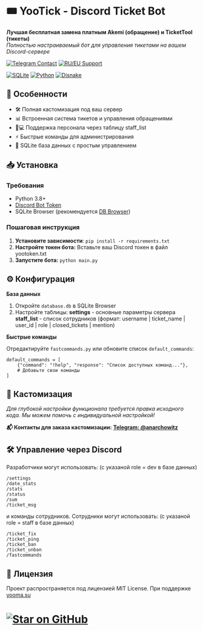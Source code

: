 # 🎟️ YooTick - Discord Ticket Bot

**Лучшая бесплатная замена платным Akemi (обращение) и TicketTool (тикеты)**  
*Полностью настраиваемый бот для управления тикетами на вашем Discord-сервере*

[![Telegram Contact](https://img.shields.io/badge/Contact-Telegram-blue?logo=telegram)](https://t.me/anarchowitz)
[![RU/EU Support](https://img.shields.io/badge/Support-RU%2FEU-orange)](https://yooma.su)

[![SQLite](https://img.shields.io/badge/SQLite-3.43%2B-003B57?logo=sqlite&logoColor=white)](https://sqlite.org)
[![Python](https://img.shields.io/badge/Python-3.8%2B-3776AB?logo=python&logoColor=white)](https://python.org)
[![Disnake](https://img.shields.io/badge/Disnake-2.9.0%2B-5865F2?logo=discord&logoColor=white)](https://docs.disnake.dev)


## 🌟 Особенности
- 🛠️ Полная кастомизация под ваш сервер
- 📊 Встроенная система тикетов и управления обращениями
- 👨💻 Поддержка персонала через таблицу staff_list
- ⚡ Быстрые команды для администрирования
- 📁 SQLite база данных с простым управлением

## 📥 Установка

### Требования
- Python 3.8+
- [Discord Bot Token](https://discord.com/developers/applications)
- SQLite Browser (рекомендуется [DB Browser](https://sqlitebrowser.org/))

### Пошаговая инструкция
1. **Установите зависимости**:
  ```pip install -r requirements.txt```
2. **Настройте токен бота:**
  Вставьте ваш Discord токен в файл yootoken.txt
3. **Запустите бота:**
  ```python main.py```

## ⚙️ Конфигурация

**База данных**
1. Откройте `database.db` в SQLite Browser
2. Настройте таблицы:
   **settings** - основные параметры сервера
   **staff_list** - список сотрудников (формат: username | ticket_name | user_id | role | closed_tickets | mention)
   
**Быстрые команды**

Отредактируйте `fastcommands.py` или обновите список `default_commands`:
```
default_commands = [
    {"command": "!help", "response": "Список доступных команд..."},
    # Добавьте свои команды
]
```

## 🔧 Кастомизация

*Для глубокой настройки функционала требуется правка исходного кода.
Мы можем помочь с индивидуальной настройкой!*

**📬 Контакты для заказа кастомизации:**
[**Telegram: @anarchowitz**](https://t.me/anarchowitz)

## 🛠️ Управление через Discord
Разработчики могут использовать: (с указаной role = dev в базе данных)
```
/settings
/date_stats
/stats
/status
/sum
/ticket_msg
```
и команды сотрудников.
Сотрудники могут использовать: (с указаной role = staff в базе данных)
```
/ticket_fix
/ticket_ping
/ticket_ban
/ticket_unban
/fastcommands
```
## 📄 Лицензия

Проект распространяется под лицензией MIT License.
При поддержке [yooma.su](https://yooma.su/ru)

# [![Star on GitHub](https://img.shields.io/github/stars/anarchowitz/YooTick.svg?style=social)](https://github.com/anarchowitz/YooTick/stargazers)

